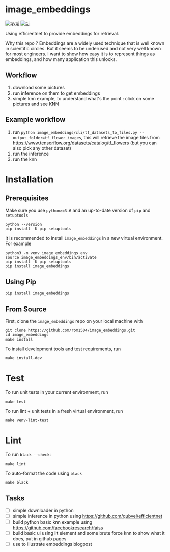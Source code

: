 # image_embeddings
[![pypi](https://img.shields.io/pypi/v/image_embeddings.svg)](https://pypi.python.org/pypi/image_embeddings)
[![ci](https://github.com/rom1504/image_embeddings/workflows/Continuous%20integration/badge.svg)](https://github.com/rom1504/image_embeddings/actions?query=workflow%3A%22Continuous+integration%22)


Using efficientnet to provide embeddings for retrieval.

Why this repo ? Embeddings are a widely used technique that is well known in scientific circles. But it seems to be underused and not very well known for most engineers. I want to show how easy it is to represent things as embeddings, and how many application this unlocks.

## Workflow
1. download some pictures
2. run inference on them to get embeddings
3. simple knn example, to understand what's the point : click on some pictures and see KNN

## Example workflow

1. run `python image_embeddings/cli/tf_datasets_to_files.py --output_folder=tf_flower_images`, this will retrieve the image files from https://www.tensorflow.org/datasets/catalog/tf_flowers (but you can also pick any other dataset)
2. run the inference
3. run the knn

# Installation

## Prerequisites

Make sure you use `python>=3.6` and an up-to-date version of `pip` and
`setuptools`

    python --version
    pip install -U pip setuptools

It is recommended to install `image_embeddings` in a new virtual environment. For
example

    python3 -m venv image_embeddings_env
    source image_embeddings_env/bin/activate
    pip install -U pip setuptools
    pip install image_embeddings

## Using Pip

    pip install image_embeddings

## From Source

First, clone the `image_embeddings` repo on your local machine with

    git clone https://github.com/rom1504/image_embeddings.git
    cd image_embeddings
    make install

To install development tools and test requirements, run

    make install-dev

# Test

To run unit tests in your current environment, run

    make test

To run lint + unit tests in a fresh virtual environment,
run

    make venv-lint-test

# Lint

To run `black --check`:

    make lint

To auto-format the code using `black`

    make black

## Tasks

* [ ] simple downloader in python
* [ ] simple inference in python using https://github.com/qubvel/efficientnet
* [ ] build python basic knn example using https://github.com/facebookresearch/faiss
* [ ] build basic ui using lit element and some brute force knn to show what it does, put in github pages
* [ ] use to illustrate embeddings blogpost
